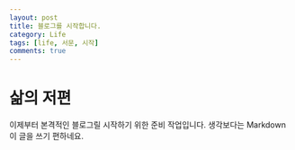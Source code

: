 ```yaml
---
layout: post
title: 블로그를 시작합니다.
category: Life
tags: [life, 서문, 시작]
comments: true
---
```

# 삶의 저편

이제부터 본격적인 블로그릴 시작하기 위한 준비 작업입니다.
생각보다는 Markdown 이 글을 쓰기 편하네요. 
